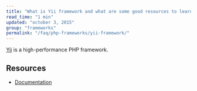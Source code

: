 ```yaml
---
title: "What is Yii framework and what are some good resources to learn it?"
read_time: "1 min"
updated: "october 3, 2015"
group: "frameworks"
permalink: "/faq/php-frameworks/yii-framework/"
---
```


[Yii](http://www.yiiframework.com/) is a high-performance PHP framework.

## Resources

* [Documentation](http://www.yiiframework.com/doc/)